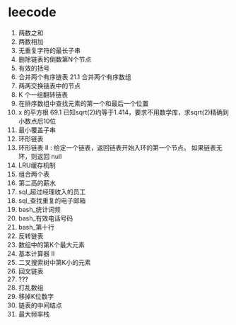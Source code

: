 # leecode
1.   两数之和
2.   两数相加
3.   无重复字符的最长子串
19.  删除链表的倒数第N个节点
20.  有效的括号
21.  合并两个有序链表
21.1 合并两个有序数组
24.  两两交换链表中的节点
25.  K 个一组翻转链表
34.  在排序数组中查找元素的第一个和最后一个位置
69.  x 的平方根
69.1 已知sqrt(2)约等于1.414，要求不用数学库，求sqrt(2)精确到小数点后10位
76.  最小覆盖子串
141. 环形链表
142. 环形链表 II : 给定一个链表，返回链表开始入环的第一个节点。 如果链表无环，则返回 null
146. LRU缓存机制
175. 组合两个表
176. 第二高的薪水
181. sql_超过经理收入的员工
182. sql_查找重复的电子邮箱
192. bash_统计词频
193. bash_有效电话号码
195. bash_第十行
206. 反转链表
215. 数组中的第K个最大元素
227. 基本计算器 II
230. 二叉搜索树中第K小的元素
234. 回文链表
322. ???
384. 打乱数组
402. 移掉K位数字
876. 链表的中间结点
895. 最大频率栈